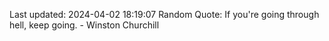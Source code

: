 Last updated: 2024-04-02 18:19:07
Random Quote: If you're going through hell, keep going. - Winston Churchill